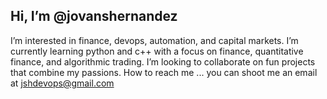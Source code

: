 ## Hi, I’m @jovanshernandez
I’m interested in finance, devops, automation, and capital markets.
I’m currently learning python and c++ with a focus on finance, quantitative finance, and algorithmic trading.
I’m looking to collaborate on fun projects that combine my passions.
How to reach me ... you can shoot me an email at jshdevops@gmail.com

<!---
jovanshernandez/jovanshernandez is a ✨ special ✨ repository because its `README.md` (this file) appears on your GitHub profile.
You can click the Preview link to take a look at your changes.
--->
